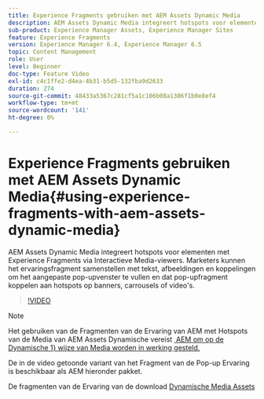 ```yaml
---
title: Experience Fragments gebruiken met AEM Assets Dynamic Media
description: AEM Assets Dynamic Media integreert hotspots voor elementen met Experience Fragments via Interactieve Media-viewers. Marketers kunnen het ervaringsfragment samenstellen met tekst, afbeeldingen en koppelingen om het aangepaste pop-upvenster te vullen en dat pop-upfragment koppelen aan hotspots op banners, carrousels of video's.
sub-product: Experience Manager Assets, Experience Manager Sites
feature: Experience Fragments
version: Experience Manager 6.4, Experience Manager 6.5
topic: Content Management
role: User
level: Beginner
doc-type: Feature Video
exl-id: c4c1ffe2-d4ea-4b31-b5d5-132fba9d2633
duration: 274
source-git-commit: 48433a5367c281cf5a1c106b08a1306f1b0e8ef4
workflow-type: tm+mt
source-wordcount: '141'
ht-degree: 0%

---
```


# Experience Fragments gebruiken met AEM Assets Dynamic Media{#using-experience-fragments-with-aem-assets-dynamic-media}

AEM Assets Dynamic Media integreert hotspots voor elementen met Experience Fragments via Interactieve Media-viewers. Marketers kunnen het ervaringsfragment samenstellen met tekst, afbeeldingen en koppelingen om het aangepaste pop-upvenster te vullen en dat pop-upfragment koppelen aan hotspots op banners, carrousels of video&#39;s.

>[!VIDEO](https://video.tv.adobe.com/v/22115?quality=12&learn=on)

>[!NOTE]
>
>Het gebruiken van de Fragmenten van de Ervaring van AEM met Hotspots van de Media van AEM Assets Dynamische vereist [&#x200B; AEM om op de Dynamische 1&rbrace; wijze van Media worden in werking gesteld.](https://experienceleague.adobe.com/docs/?lang=nl-NL)

De in de video getoonde variant van het Fragment van de Pop-up Ervaring is beschikbaar als AEM hieronder pakket.

De fragmenten van de Ervaring van de download [&#x200B; Dynamische Media Assets &#x200B;](assets/experience-fragmentsdynamic-mediaassets-100.zip)
